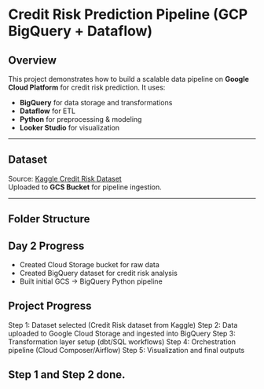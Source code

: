 # Credit Risk Prediction Pipeline (GCP BigQuery + Dataflow)

## Overview
This project demonstrates how to build a scalable data pipeline on **Google Cloud Platform** for credit risk prediction.
It uses:
- **BigQuery** for data storage and transformations
- **Dataflow** for ETL
- **Python** for preprocessing & modeling
- **Looker Studio** for visualization

---

## Dataset
Source: [Kaggle Credit Risk Dataset](https://www.kaggle.com/)  
Uploaded to **GCS Bucket** for pipeline ingestion.

---

## Folder Structure

## Day 2 Progress
- Created Cloud Storage bucket for raw data
- Created BigQuery dataset for credit risk analysis
- Built initial GCS → BigQuery Python pipeline

## Project Progress

Step 1: Dataset selected (Credit Risk dataset from Kaggle)
Step 2: Data uploaded to Google Cloud Storage and ingested into BigQuery
Step 3: Transformation layer setup (dbt/SQL workflows)
Step 4: Orchestration pipeline (Cloud Composer/Airflow)
Step 5: Visualization and final outputs

## Step 1 and Step 2 done.